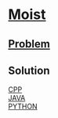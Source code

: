 # [Moist](https://codingcompetitions.withgoogle.com/kickstart/round/0000000000434944/0000000000434c05)

## [Problem](PROBLEM.md)

## Solution
[CPP](Solution.cpp)<br />
[JAVA](Solution.java)<br />
[PYTHON](Solution.py)
